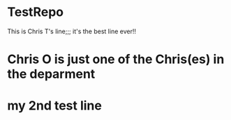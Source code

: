 # TestRepo

This is Chris T's line;;; it's the best line ever!!
# Chris O is just one of the Chris(es) in the deparment
# my 2nd test line